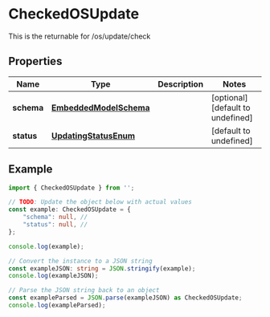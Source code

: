 
# CheckedOSUpdate

This is the returnable for /os/update/check

## Properties

Name | Type | Description | Notes
------------ | ------------- | ------------- | -------------
**schema** | [**EmbeddedModelSchema**](EmbeddedModelSchema) |  | [optional] [default to undefined]
**status** | [**UpdatingStatusEnum**](UpdatingStatusEnum) |  | [default to undefined]

## Example

```typescript
import { CheckedOSUpdate } from '';

// TODO: Update the object below with actual values
const example: CheckedOSUpdate = {
    "schema": null, // 
    "status": null, // 
};

console.log(example);

// Convert the instance to a JSON string
const exampleJSON: string = JSON.stringify(example);
console.log(exampleJSON);

// Parse the JSON string back to an object
const exampleParsed = JSON.parse(exampleJSON) as CheckedOSUpdate;
console.log(exampleParsed);
```




